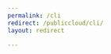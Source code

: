 ```yaml
---
permalink: /cli
redirect: /publiccloud/cli/
layout: redirect

---
```

<!--UNDER REVISION-->


<!--
Instructions:
permalink = The deprecated URL that you want to redirect to a new URL.
redirect  = The new URL.
Give your file the same name as the file that you are redirecting to.
-->

